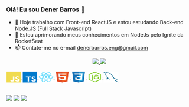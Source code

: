 ### Olá! Eu sou Dener Barros 👋

- 🔭 Hoje trabalho com Front-end ReactJS e estou estudando Back-end Node.JS (Full Stack Javascript)
- 🌱 Estou aprimorando meus conhecimentos em NodeJs pelo Ignite da RocketSeat
- 📫 Contate-me no e-mail denerbarros.eng@gmail.com

<div align="center">
  <a href="https://github.com/DenerBarros">  
  <img height="180em" src="https://github-readme-stats.vercel.app/api?username=DenerBarros&show_icons=true&theme=dracula&include_all_commits=true&count_private=true"/>
  <img height="180em" src="https://github-readme-stats.vercel.app/api/top-langs/?username=DenerBarros&layout=compact&langs_count=7&theme=dracula"/>  
</div>

<div style="display: inline_block" align-itens:"center"><br>
  <img align="center" alt="Dener-Js" height="30" width="40" src="https://raw.githubusercontent.com/devicons/devicon/master/icons/javascript/javascript-plain.svg">
  <img align="center" alt="Dener-Ts" height="30" width="40" src="https://raw.githubusercontent.com/devicons/devicon/master/icons/typescript/typescript-plain.svg">
  <img align="center" alt="Dener-React" height="30" width="40" src="https://raw.githubusercontent.com/devicons/devicon/master/icons/react/react-original.svg">
  <img align="center" alt="Dener-HTML" height="30" width="40" src="https://raw.githubusercontent.com/devicons/devicon/master/icons/html5/html5-original.svg">
  <img align="center" alt="Dener-CSS" height="30" width="40" src="https://raw.githubusercontent.com/devicons/devicon/master/icons/css3/css3-original.svg">  
  <img align="center" alt="Dener-CSS" height="30" width="40" src="https://github.com/devicons/devicon/blob/master/icons/nodejs/nodejs-original.svg">
  <img align="center" alt="Dener-CSS" height="30" width="40" src="https://github.com/devicons/devicon/blob/master/icons/mysql/mysql-original.svg">
 </div>
<br>
<br>
<div>
   <a href="https://instagram.com/denermarcos.b" target="_blank"><img src="https://img.shields.io/badge/-Instagram-%23E4405F?style=for-the-badge&logo=instagram&logoColor=white" target="_blank"></a>
   <a href = "mailto:denerbarros.eng@gmail.com"><img src="https://img.shields.io/badge/-Gmail-%23333?style=for-the-badge&logo=gmail&logoColor=white" target="_blank"></a>
   <a href="https://www.linkedin.com/in/dener-marcos/" target="_blank"><img src="https://img.shields.io/badge/-LinkedIn-%230077B5?style=for-the-badge&logo=linkedin&logoColor=white" target="_blank"></a> 
       
 </div>
